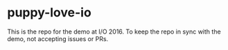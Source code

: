 # puppy-love-io

This is the repo for the demo at I/O 2016.  To keep the repo in sync with the demo, not accepting issues or PRs.

